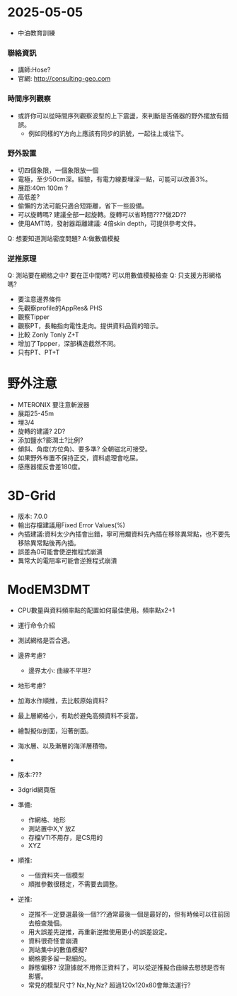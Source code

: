 # 2025-05-05
+ 中油教育訓練

### 聯絡資訊
+ 講師:Hose?
+ 官網: http://consulting-geo.com


### 時間序列觀察
+ 或許你可以從時間序列觀察波型的上下震盪，來判斷是否儀器的野外擺放有錯誤。
  + 例如同樣的Y方向上應該有同步的訊號，一起往上或往下。


### 野外設置
+ 切四個象限，一個象限放一個
+ 電極，至少50cm深。經驗，有電力線要埋深一點，可能可以改善3%。
+ 展距:40m 100m ?
+ 高低差?
+ 偷懶的方法可能只適合短距離，省下一些設備。
+ 可以旋轉嗎? 建議全部一起旋轉。旋轉可以省時間????做2D??
+ 使用AMT時，發射器距離建議: 4倍skin depth，可提供參考文件。

Q: 想要知道測站密度問題? A:做數值模擬

### 逆推原理
Q: 測站要在網格之中? 要在正中間嗎? 可以用數值模擬檢查
Q: 只支援方形網格嗎?
+ 要注意邊界條件
+ 先觀察profile的AppRes& PHS
+ 觀察Tipper
+ 觀察PT，長軸指向電性走向。提供資料品質的暗示。
+ 比較 Zonly Tonly Z+T
+ 增加了Tppper，深部構造截然不同。
+ 只有PT、PT+T


# 野外注意
+ MTERONIX 要注意斬波器
+ 展距25-45m
+ 埋3/4
+ 旋轉的建議? 2D?
+ 添加鹽水?膨潤土?比例?
+ 傾斜、角度(方位角)、要多準? 全朝磁北可接受。
+ 如果野外布置不保持正交，資料處理會吃屎。
+ 感應器擺反會差180度。

# 3D-Grid
+ 版本: 7.0.0
+ 輸出存檔建議用Fixed Error Values(%)
+ 內插建議:資料太少內插會出錯，寧可用爛資料先內插在移除異常點，也不要先移除異常點後再內插。
+ 誤差為0可能會使逆推程式崩潰
+ 異常大的電阻率可能會逆推程式崩潰

# ModEM3DMT
+ CPU數量與資料頻率點的配置如何最佳使用。頻率點x2+1
+ 運行命令介紹
+ 測試網格是否合適。
+ 邊界考慮?
  + 邊界太小: 曲線不平坦?
+ 地形考慮?
+ 加海水作順推，去比較原始資料?
+ 最上層網格小，有助於避免高頻資料不妥當。
+ 繪製擬似剖面，沿著剖面。
+ 海水層、以及漸層的海洋層積物。
+ 

+ 版本:???
+ 3dgrid網頁版
+ 準備:
  + 作網格、地形
  + 測站置中X,Y 放Z
  + 存檔VTI不用存，是CS用的
  + XYZ
+ 順推:
  + 一個資料夾一個模型
  + 順推參數很穩定，不需要去調整。
+ 逆推:
  + 逆推不一定要選最後一個???通常最後一個是最好的，但有時候可以往前回去檢查幾個。
  + 用大誤差先逆推，再重新逆推使用更小的誤差設定。
  + 資料很奇怪會崩潰
  + 測站集中的數值模擬?
  + 網格要多留一點細的。
  + 靜態偏移? 沒證據就不用修正資料了，可以從逆推擬合曲線去想想是否有影響。
  + 常見的模型尺寸? Nx,Ny,Nz? 超過120x120x80會無法運行?
